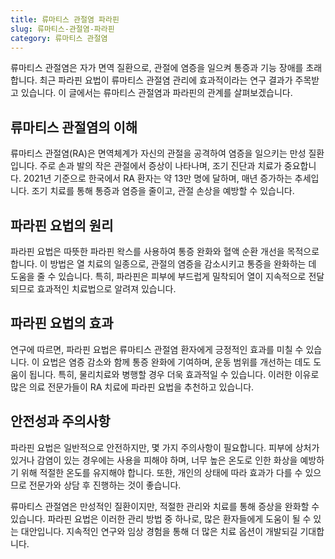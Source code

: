 ```yaml
---
title: 류마티스 관절염 파라핀
slug: 류마티스-관절염-파라핀
category: 류마티스 관절염
---
```


류마티스 관절염은 자가 면역 질환으로, 관절에 염증을 일으켜 통증과 기능 장애를 초래합니다. 최근 파라핀 요법이 류마티스 관절염 관리에 효과적이라는 연구 결과가 주목받고 있습니다. 이 글에서는 류마티스 관절염과 파라핀의 관계를 살펴보겠습니다.

## 류마티스 관절염의 이해

류마티스 관절염(RA)은 면역체계가 자신의 관절을 공격하여 염증을 일으키는 만성 질환입니다. 주로 손과 발의 작은 관절에서 증상이 나타나며, 조기 진단과 치료가 중요합니다. 2021년 기준으로 한국에서 RA 환자는 약 13만 명에 달하며, 매년 증가하는 추세입니다. 조기 치료를 통해 통증과 염증을 줄이고, 관절 손상을 예방할 수 있습니다.

## 파라핀 요법의 원리

파라핀 요법은 따뜻한 파라핀 왁스를 사용하여 통증 완화와 혈액 순환 개선을 목적으로 합니다. 이 방법은 열 치료의 일종으로, 관절의 염증을 감소시키고 통증을 완화하는 데 도움을 줄 수 있습니다. 특히, 파라핀은 피부에 부드럽게 밀착되어 열이 지속적으로 전달되므로 효과적인 치료법으로 알려져 있습니다.

## 파라핀 요법의 효과

연구에 따르면, 파라핀 요법은 류마티스 관절염 환자에게 긍정적인 효과를 미칠 수 있습니다. 이 요법은 염증 감소와 함께 통증 완화에 기여하며, 운동 범위를 개선하는 데도 도움이 됩니다. 특히, 물리치료와 병행할 경우 더욱 효과적일 수 있습니다. 이러한 이유로 많은 의료 전문가들이 RA 치료에 파라핀 요법을 추천하고 있습니다.

## 안전성과 주의사항

파라핀 요법은 일반적으로 안전하지만, 몇 가지 주의사항이 필요합니다. 피부에 상처가 있거나 감염이 있는 경우에는 사용을 피해야 하며, 너무 높은 온도로 인한 화상을 예방하기 위해 적절한 온도를 유지해야 합니다. 또한, 개인의 상태에 따라 효과가 다를 수 있으므로 전문가와 상담 후 진행하는 것이 좋습니다.

류마티스 관절염은 만성적인 질환이지만, 적절한 관리와 치료를 통해 증상을 완화할 수 있습니다. 파라핀 요법은 이러한 관리 방법 중 하나로, 많은 환자들에게 도움이 될 수 있는 대안입니다. 지속적인 연구와 임상 경험을 통해 더 많은 치료 옵션이 개발되길 기대합니다.